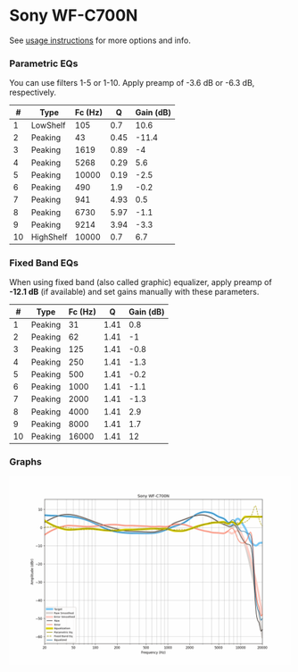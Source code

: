 # Sony WF-C700N
See [usage instructions](https://github.com/jaakkopasanen/AutoEq#usage) for more options and info.

### Parametric EQs
You can use filters 1-5 or 1-10. Apply preamp of -3.6 dB or -6.3 dB, respectively.

|   # | Type      |   Fc (Hz) |    Q |   Gain (dB) |
|-----|-----------|-----------|------|-------------|
|   1 | LowShelf  |       105 | 0.7  |        10.6 |
|   2 | Peaking   |        43 | 0.45 |       -11.4 |
|   3 | Peaking   |      1619 | 0.89 |        -4   |
|   4 | Peaking   |      5268 | 0.29 |         5.6 |
|   5 | Peaking   |     10000 | 0.19 |        -2.5 |
|   6 | Peaking   |       490 | 1.9  |        -0.2 |
|   7 | Peaking   |       941 | 4.93 |         0.5 |
|   8 | Peaking   |      6730 | 5.97 |        -1.1 |
|   9 | Peaking   |      9214 | 3.94 |        -3.3 |
|  10 | HighShelf |     10000 | 0.7  |         6.7 |

### Fixed Band EQs
When using fixed band (also called graphic) equalizer, apply preamp of **-12.1 dB** (if available) and set gains manually with these parameters.

|   # | Type    |   Fc (Hz) |    Q |   Gain (dB) |
|-----|---------|-----------|------|-------------|
|   1 | Peaking |        31 | 1.41 |         0.8 |
|   2 | Peaking |        62 | 1.41 |        -1   |
|   3 | Peaking |       125 | 1.41 |        -0.8 |
|   4 | Peaking |       250 | 1.41 |        -1.3 |
|   5 | Peaking |       500 | 1.41 |        -0.2 |
|   6 | Peaking |      1000 | 1.41 |        -1.1 |
|   7 | Peaking |      2000 | 1.41 |        -1.3 |
|   8 | Peaking |      4000 | 1.41 |         2.9 |
|   9 | Peaking |      8000 | 1.41 |         1.7 |
|  10 | Peaking |     16000 | 1.41 |        12   |

### Graphs
![](./Sony%20WF-C700N.png)
